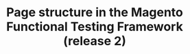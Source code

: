 ---
layout: default
group: mftf
title: Page structure in the Magento Functional Testing Framework (release 2)
version: 2.3
github_link: magento-functional-testing-framework/release-2/page.md
functional_areas:
 - Testing
---
